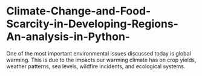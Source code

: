 # Climate-Change-and-Food-Scarcity-in-Developing-Regions-An-analysis-in-Python-
One of the most important environmental issues discussed today is global warming. This is due to the impacts our warming climate has on crop yields, weather patterns, sea levels, wildfire incidents, and ecological systems.
